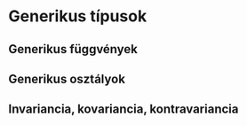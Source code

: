 # Generikus típusok

## Generikus függvények

## Generikus osztályok

## Invariancia, kovariancia, kontravariancia